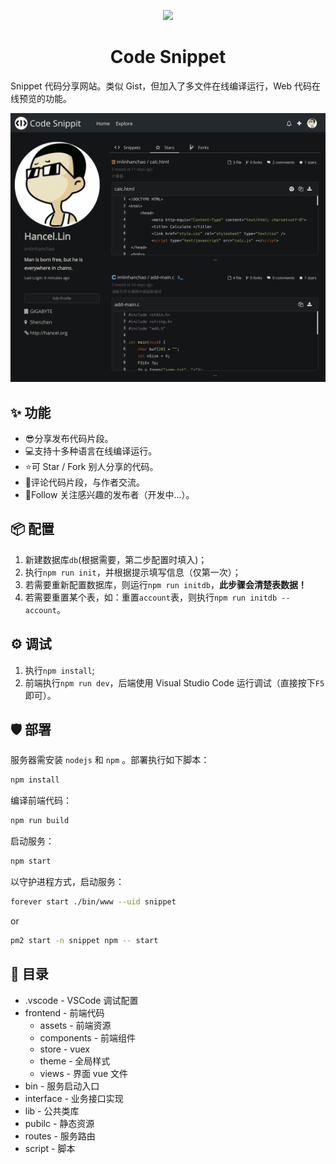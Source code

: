<p align="center">
  <a href="https://code-snippet.cn">
    <img width="200" src="https://code-snippet.cn/res/logo.png">
  </a>
</p>

<h1 align="center">Code Snippet</h1>
Snippet 代码分享网站。类似 Gist，但加入了多文件在线编译运行，Web 代码在线预览的功能。  

![](./frontend/assets/preview.jpg)

## ✨ 功能
- 😎分享发布代码片段。
- 💻支持十多种语言在线编译运行。
- ⭐可 Star / Fork 别人分享的代码。
- 💬评论代码片段，与作者交流。
- 🙈Follow 关注感兴趣的发布者（开发中...）。

## 📦 配置
1. 新建数据库`db`(根据需要，第二步配置时填入)；
2. 执行`npm run init`，并根据提示填写信息（仅第一次）；
3. 若需要重新配置数据库，则运行`npm run initdb`，**此步骤会清楚表数据！**
4. 若需要重置某个表，如：重置`account`表，则执行`npm run initdb -- account`。

## ⚙️ 调试
1. 执行`npm install`;
2. 前端执行`npm run dev`，后端使用 Visual Studio Code 运行调试（直接按下`F5`即可）。

## 🛡 部署
服务器需安装 `nodejs` 和 `npm` 。部署执行如下脚本：
```bash
npm install
```

编译前端代码：  
```bash
npm run build
```

启动服务：
```bash
npm start
```

以守护进程方式，启动服务：
```bash
forever start ./bin/www --uid snippet
```
or
```bash
pm2 start -n snippet npm -- start
```

## 📁 目录
- .vscode - VSCode 调试配置
- frontend - 前端代码  
    - assets - 前端资源  
    - components - 前端组件
    - store - vuex
    - theme - 全局样式
    - views - 界面 vue 文件
- bin - 服务启动入口  
- interface - 业务接口实现   
- lib - 公共类库  
- pubilc - 静态资源  
- routes - 服务路由  
- script - 脚本 
